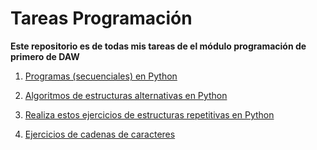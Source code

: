 # Tareas Programación

**Este repositorio es de todas mis tareas de el módulo programación de primero de DAW**

1. [Programas (secuenciales) en Python](ejercicios_programas_secuenciales/)

2. [Algoritmos de estructuras alternativas en Python](algoritmos_estructuras_alternativas/)

3. [Realiza estos ejercicios de estructuras repetitivas en Python](ejercicios_estructuras_repetitivas/)

4. [Ejercicios de cadenas de caracteres](ejercicios_cadenas_de_caracteres/)